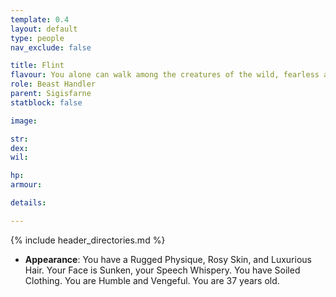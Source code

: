 ```yaml
---
template: 0.4
layout: default
type: people
nav_exclude: false

title: Flint
flavour: You alone can walk among the creatures of the wild, fearless and in control. You share a connection with animals that others can only dream of... so long as you don't become their snack.
role: Beast Handler
parent: Sigisfarne
statblock: false

image: 

str: 
dex: 
wil: 

hp: 
armour: 

details:

---
```


{% include header_directories.md %}

- **Appearance**: You have a Rugged Physique, Rosy Skin, and Luxurious Hair. Your Face is Sunken, your Speech Whispery. You have Soiled Clothing. You are Humble and Vengeful. You are 37 years old.
